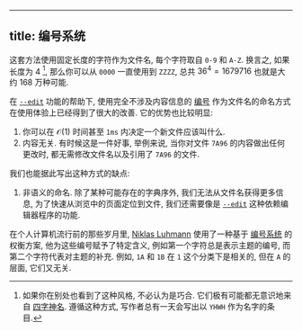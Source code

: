 
---
title: 编号系统
---
 
这套方法使用固定长度的字符作为文件名, 每个字符取自 `0-9` 和 `A-Z`. 换言之, 如果长度为 $4$ [^YHWH], 那么你可以从 `0000` 一直使用到 `ZZZZ`, 总共 $36^4 = 1679716$ 也就是大约 168 万种可能.  

在 [`--edit`](/references/compile-args.md) 功能的帮助下, 使用完全不涉及内容信息的 [编号](/tutorials/name-convention.md) 作为文件名的命名方式在使用体验上已经得到了很大的改善. 它的优势也比较明显: 

1. 你可以在 $\mathcal{O}(1)$ 时间甚至 `1ms` 内决定一个新文件应该叫什么. 
1. 内容无关. 有时候这是一件好事, 举例来说, 当你对文件 `7A96` 的内容做出任何更改时, 都无需修改文件名以及引用了 `7A96` 的文件. 

我们也能据此写出这种方式的缺点: 

1. 非语义的命名. 除了某种可能存在的字典序外, 我们无法从文件名获得更多信息, 为了快速从浏览中的页面定位到文件, 我们还需要像是 [`--edit`](/references/compile-args.md) 这种依赖编辑器程序的功能. 

在个人计算机流行前的那些岁月里, [Niklas Luhmann](https://en.wikipedia.org/wiki/Niklas_Luhmann) 使用了一种基于 [编号系统](/tutorials/name-convention-1.md) 的权衡方案, 他为这些编号赋予了特定含义, 例如第一个字符总是表示主题的编号, 而第二个字符代表对主题的补充. 例如, `1A` 和 `1B` 在 `1` 这个分类下是相关的, 但在 `A` 的层面, 它们又无关. 

[^YHWH]: 如果你在别处也看到了这种风格, 不必认为是巧合. 它们极有可能都无意识地来自 [四字神名](https://en.wikipedia.org/wiki/Tetragrammaton). 遵循这种方式, 写作者总有一天会写出以 `YHWH` 作为名字的条目. 
